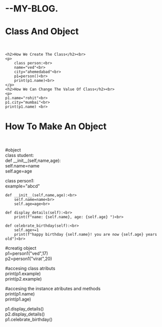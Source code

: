 <!DOCTYPE html>
<html lang="en">
<head>
    <meta charset="UTF-8">
    <meta name="viewport" content="width=device-width, initial-scale=1.0">
    <title>Document</title>
    <h1>--MY-BLOG.</h1>
    <h1>Class And Object</h1><br>
    
    <h2>How We Create The Class</h2><br>
    <p>
        class person:<br>
        name="ved"<br>
        city="ahemedabad"<br>
        p1=person()<br>
        print(p1.name)<br>
    </p>
    <h2>How We Can Change The Value Of Class</h2><br>
    <p>
    p1.name="rohit"<br>
    p1.city="mumbai"<br>
    print(p1.name) <br> 
</p>
<h1>How To Make An Object</h1><br>
<p>
    #object<br>
class student:<br>
    def __init__(self,name,age):<br>
        self.name=name<br>
        self.age=age<br>


class person1:<br>
    example="abcd"<br>

    def __init__(self,name,age):<br>
        self.name=name<br>
        self.age=age<br>

    def display_details(self):<br>
        print(f"name: {self.name}, age: {self.age} ")<br>

    def celebrate_birthday(self):<br>
        self.age+=1
        print(f"happy birthday {self.name}! you are now {self.age} years old")<br>

#creatig object<br>
p1=person1("ved",17)<br>
p2=person1("virat",20)<br>


#accesing class atributs<br>
print(p1.example)<br>
print(p2.example)<br>

#accesing the instance atributes and methods<br>
print(p1.name)<br>
print(p1.age)<br>

p1.display_details()<br>
p2.display_details()<br>
p1.celebrate_birthday()<br>
</p>
</head>
<body>
    
</body>
</html>
